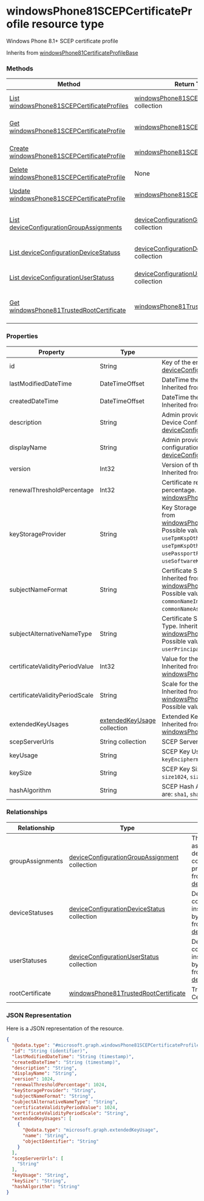 ﻿# windowsPhone81SCEPCertificateProfile resource type

Windows Phone 8.1+ SCEP certificate profile

Inherits from [windowsPhone81CertificateProfileBase](../resources/intune_deviceconfig_windowsPhone81CertificateProfileBase.md)

### Methods
|Method|Return Type|Description|
|---|---|---|
|[List windowsPhone81SCEPCertificateProfiles](../api/intune_deviceconfig_windowsPhone81SCEPCertificateProfile_list.md)|[windowsPhone81SCEPCertificateProfile](../resources/intune_deviceconfig_windowsPhone81SCEPCertificateProfile.md) collection|List properties and relationships of the [windowsPhone81SCEPCertificateProfile](../resources/intune_deviceconfig_windowsPhone81SCEPCertificateProfile.md) objects.|
|[Get windowsPhone81SCEPCertificateProfile](../api/intune_deviceconfig_windowsPhone81SCEPCertificateProfile_get.md)|[windowsPhone81SCEPCertificateProfile](../resources/intune_deviceconfig_windowsPhone81SCEPCertificateProfile.md)|Read properties and relationships of the [windowsPhone81SCEPCertificateProfile](../resources/intune_deviceconfig_windowsPhone81SCEPCertificateProfile.md) object.|
|[Create windowsPhone81SCEPCertificateProfile](../api/intune_deviceconfig_windowsPhone81SCEPCertificateProfile_create.md)|[windowsPhone81SCEPCertificateProfile](../resources/intune_deviceconfig_windowsPhone81SCEPCertificateProfile.md)|Create a new [windowsPhone81SCEPCertificateProfile](../resources/intune_deviceconfig_windowsPhone81SCEPCertificateProfile.md) object.|
|[Delete windowsPhone81SCEPCertificateProfile](../api/intune_deviceconfig_windowsPhone81SCEPCertificateProfile_delete.md)|None|Deletes a [windowsPhone81SCEPCertificateProfile](../resources/intune_deviceconfig_windowsPhone81SCEPCertificateProfile.md).|
|[Update windowsPhone81SCEPCertificateProfile](../api/intune_deviceconfig_windowsPhone81SCEPCertificateProfile_update.md)|[windowsPhone81SCEPCertificateProfile](../resources/intune_deviceconfig_windowsPhone81SCEPCertificateProfile.md)|Update the properties of a [windowsPhone81SCEPCertificateProfile](../resources/intune_deviceconfig_windowsPhone81SCEPCertificateProfile.md) object.|
|[List deviceConfigurationGroupAssignments](../api/intune_deviceconfig_windowsPhone81SCEPCertificateProfile_list_deviceConfigurationGroupAssignment.md)|[deviceConfigurationGroupAssignment](../resources/intune_deviceconfig_deviceConfigurationGroupAssignment.md) collection|Get the deviceConfigurationGroupAssignments from the groupAssignments navigation property.|
|[List deviceConfigurationDeviceStatuss](../api/intune_deviceconfig_windowsPhone81SCEPCertificateProfile_list_deviceConfigurationDeviceStatus.md)|[deviceConfigurationDeviceStatus](../resources/intune_deviceconfig_deviceConfigurationDeviceStatus.md) collection|Get the deviceConfigurationDeviceStatuss from the deviceStatuses navigation property.|
|[List deviceConfigurationUserStatuss](../api/intune_deviceconfig_windowsPhone81SCEPCertificateProfile_list_deviceConfigurationUserStatus.md)|[deviceConfigurationUserStatus](../resources/intune_deviceconfig_deviceConfigurationUserStatus.md) collection|Get the deviceConfigurationUserStatuss from the userStatuses navigation property.|
|[Get windowsPhone81TrustedRootCertificate](../api/intune_deviceconfig_windowsPhone81SCEPCertificateProfile_get_windowsPhone81TrustedRootCertificate.md)|[windowsPhone81TrustedRootCertificate](../resources/intune_deviceconfig_windowsPhone81TrustedRootCertificate.md)|Get the [windowsPhone81TrustedRootCertificate](../resources/intune_deviceconfig_windowsPhone81TrustedRootCertificate.md) from the rootCertificate navigation property.|

### Properties
|Property|Type|Description|
|---|---|---|
|id|String|Key of the entity. Inherited from [deviceConfiguration](../resources/intune_deviceconfig_deviceConfiguration.md)|
|lastModifiedDateTime|DateTimeOffset|DateTime the object was last modified. Inherited from [deviceConfiguration](../resources/intune_deviceconfig_deviceConfiguration.md)|
|createdDateTime|DateTimeOffset|DateTime the object was created. Inherited from [deviceConfiguration](../resources/intune_deviceconfig_deviceConfiguration.md)|
|description|String|Admin provided description of the Device Configuration. Inherited from [deviceConfiguration](../resources/intune_deviceconfig_deviceConfiguration.md)|
|displayName|String|Admin provided name of the device configuration. Inherited from [deviceConfiguration](../resources/intune_deviceconfig_deviceConfiguration.md)|
|version|Int32|Version of the device configuration. Inherited from [deviceConfiguration](../resources/intune_deviceconfig_deviceConfiguration.md)|
|renewalThresholdPercentage|Int32|Certificate renewal threshold percentage. Inherited from [windowsPhone81CertificateProfileBase](../resources/intune_deviceconfig_windowsPhone81CertificateProfileBase.md)|
|keyStorageProvider|String|Key Storage Provider (KSP). Inherited from [windowsPhone81CertificateProfileBase](../resources/intune_deviceconfig_windowsPhone81CertificateProfileBase.md) Possible values are: `useTpmKspOtherwiseUseSoftwareKsp`, `useTpmKspOtherwiseFail`, `usePassportForWorkKspOtherwiseFail`, `useSoftwareKsp`.|
|subjectNameFormat|String|Certificate Subject Name Format. Inherited from [windowsPhone81CertificateProfileBase](../resources/intune_deviceconfig_windowsPhone81CertificateProfileBase.md) Possible values are: `commonName`, `commonNameIncludingEmail`, `commonNameAsEmail`.|
|subjectAlternativeNameType|String|Certificate Subject Alternative Name Type. Inherited from [windowsPhone81CertificateProfileBase](../resources/intune_deviceconfig_windowsPhone81CertificateProfileBase.md) Possible values are: `emailAddress`, `userPrincipalName`.|
|certificateValidityPeriodValue|Int32|Value for the Certificate Validtiy Period. Inherited from [windowsPhone81CertificateProfileBase](../resources/intune_deviceconfig_windowsPhone81CertificateProfileBase.md)|
|certificateValidityPeriodScale|String|Scale for the Certificate Validity Period. Inherited from [windowsPhone81CertificateProfileBase](../resources/intune_deviceconfig_windowsPhone81CertificateProfileBase.md) Possible values are: `days`, `months`, `years`.|
|extendedKeyUsages|[extendedKeyUsage](../resources/intune_deviceconfig_extendedKeyUsage.md) collection|Extended Key Usage (EKU) settings. Inherited from [windowsPhone81CertificateProfileBase](../resources/intune_deviceconfig_windowsPhone81CertificateProfileBase.md)|
|scepServerUrls|String collection|SCEP Server Url(s).|
|keyUsage|String|SCEP Key Usage. Possible values are: `keyEncipherment`, `digitalSignature`.|
|keySize|String|SCEP Key Size. Possible values are: `size1024`, `size2048`.|
|hashAlgorithm|String|SCEP Hash Algorithm. Possible values are: `sha1`, `sha2`.|

### Relationships
|Relationship|Type|Description|
|---|---|---|
|groupAssignments|[deviceConfigurationGroupAssignment](../resources/intune_deviceconfig_deviceConfigurationGroupAssignment.md) collection|The list of group assignments for the device configuration profile. Inherited from [deviceConfiguration](../resources/intune_deviceconfig_deviceConfiguration.md)|
|deviceStatuses|[deviceConfigurationDeviceStatus](../resources/intune_deviceconfig_deviceConfigurationDeviceStatus.md) collection|Device configuration installation stauts by device. Inherited from [deviceConfiguration](../resources/intune_deviceconfig_deviceConfiguration.md)|
|userStatuses|[deviceConfigurationUserStatus](../resources/intune_deviceconfig_deviceConfigurationUserStatus.md) collection|Device configuration installation stauts by user. Inherited from [deviceConfiguration](../resources/intune_deviceconfig_deviceConfiguration.md)|
|rootCertificate|[windowsPhone81TrustedRootCertificate](../resources/intune_deviceconfig_windowsPhone81TrustedRootCertificate.md)|Trusted Root Certificate.|

### JSON Representation
Here is a JSON representation of the resource.
<!-- {
  "blockType": "resource",
  "keyProperty": "id",
  "@odata.type": "microsoft.graph.windowsPhone81SCEPCertificateProfile"
}
-->
```json
{
  "@odata.type": "#microsoft.graph.windowsPhone81SCEPCertificateProfile",
  "id": "String (identifier)",
  "lastModifiedDateTime": "String (timestamp)",
  "createdDateTime": "String (timestamp)",
  "description": "String",
  "displayName": "String",
  "version": 1024,
  "renewalThresholdPercentage": 1024,
  "keyStorageProvider": "String",
  "subjectNameFormat": "String",
  "subjectAlternativeNameType": "String",
  "certificateValidityPeriodValue": 1024,
  "certificateValidityPeriodScale": "String",
  "extendedKeyUsages": [
    {
      "@odata.type": "microsoft.graph.extendedKeyUsage",
      "name": "String",
      "objectIdentifier": "String"
    }
  ],
  "scepServerUrls": [
    "String"
  ],
  "keyUsage": "String",
  "keySize": "String",
  "hashAlgorithm": "String"
}
```


